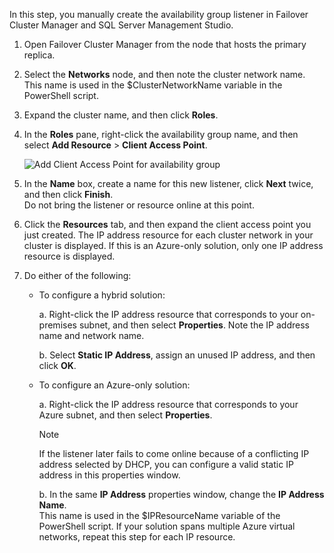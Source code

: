 In this step, you manually create the availability group listener in Failover Cluster Manager and SQL Server Management Studio.

1. Open Failover Cluster Manager from the node that hosts the primary replica.

2. Select the **Networks** node, and then note the cluster network name. This name is used in the $ClusterNetworkName variable in the PowerShell script.

3. Expand the cluster name, and then click **Roles**.

4. In the **Roles** pane, right-click the availability group name, and then select **Add Resource** > **Client Access Point**.
   
    ![Add Client Access Point for availability group](./media/virtual-machines-sql-server-configure-alwayson-availability-group-listener/IC678769.gif)

5. In the **Name** box, create a name for this new listener, click **Next** twice, and then click **Finish**.  
    Do not bring the listener or resource online at this point.

6. Click the **Resources** tab, and then expand the client access point you just created. 
    The IP address resource for each cluster network in your cluster is displayed. If this is an Azure-only solution, only one IP address resource is displayed.

7. Do either of the following:
   
   * To configure a hybrid solution:
     
        a. Right-click the IP address resource that corresponds to your on-premises subnet, and then select **Properties**. Note the IP address name and network name.
   
        b. Select **Static IP Address**, assign an unused IP address, and then click **OK**.
 
   * To configure an Azure-only solution:

        a. Right-click the IP address resource that corresponds to your Azure subnet, and then select **Properties**.
       
       > [!NOTE]
       > If the listener later fails to come online because of a conflicting IP address selected by DHCP, you can configure a valid static IP address in this properties window.
       > 
       > 

       b. In the same **IP Address** properties window, change the **IP Address Name**.  
        This name is used in the $IPResourceName variable of the PowerShell script. If your solution spans multiple Azure virtual networks, repeat this step for each IP resource.

